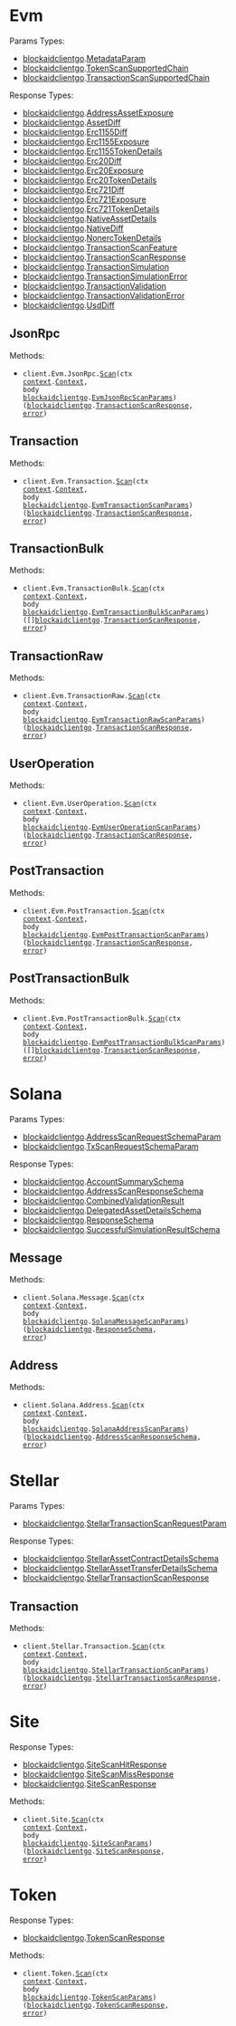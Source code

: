 # Evm

Params Types:

- <a href="https://pkg.go.dev/github.com/blockaid-official/blockaid-client-go">blockaidclientgo</a>.<a href="https://pkg.go.dev/github.com/blockaid-official/blockaid-client-go#MetadataParam">MetadataParam</a>
- <a href="https://pkg.go.dev/github.com/blockaid-official/blockaid-client-go">blockaidclientgo</a>.<a href="https://pkg.go.dev/github.com/blockaid-official/blockaid-client-go#TokenScanSupportedChain">TokenScanSupportedChain</a>
- <a href="https://pkg.go.dev/github.com/blockaid-official/blockaid-client-go">blockaidclientgo</a>.<a href="https://pkg.go.dev/github.com/blockaid-official/blockaid-client-go#TransactionScanSupportedChain">TransactionScanSupportedChain</a>

Response Types:

- <a href="https://pkg.go.dev/github.com/blockaid-official/blockaid-client-go">blockaidclientgo</a>.<a href="https://pkg.go.dev/github.com/blockaid-official/blockaid-client-go#AddressAssetExposure">AddressAssetExposure</a>
- <a href="https://pkg.go.dev/github.com/blockaid-official/blockaid-client-go">blockaidclientgo</a>.<a href="https://pkg.go.dev/github.com/blockaid-official/blockaid-client-go#AssetDiff">AssetDiff</a>
- <a href="https://pkg.go.dev/github.com/blockaid-official/blockaid-client-go">blockaidclientgo</a>.<a href="https://pkg.go.dev/github.com/blockaid-official/blockaid-client-go#Erc1155Diff">Erc1155Diff</a>
- <a href="https://pkg.go.dev/github.com/blockaid-official/blockaid-client-go">blockaidclientgo</a>.<a href="https://pkg.go.dev/github.com/blockaid-official/blockaid-client-go#Erc1155Exposure">Erc1155Exposure</a>
- <a href="https://pkg.go.dev/github.com/blockaid-official/blockaid-client-go">blockaidclientgo</a>.<a href="https://pkg.go.dev/github.com/blockaid-official/blockaid-client-go#Erc1155TokenDetails">Erc1155TokenDetails</a>
- <a href="https://pkg.go.dev/github.com/blockaid-official/blockaid-client-go">blockaidclientgo</a>.<a href="https://pkg.go.dev/github.com/blockaid-official/blockaid-client-go#Erc20Diff">Erc20Diff</a>
- <a href="https://pkg.go.dev/github.com/blockaid-official/blockaid-client-go">blockaidclientgo</a>.<a href="https://pkg.go.dev/github.com/blockaid-official/blockaid-client-go#Erc20Exposure">Erc20Exposure</a>
- <a href="https://pkg.go.dev/github.com/blockaid-official/blockaid-client-go">blockaidclientgo</a>.<a href="https://pkg.go.dev/github.com/blockaid-official/blockaid-client-go#Erc20TokenDetails">Erc20TokenDetails</a>
- <a href="https://pkg.go.dev/github.com/blockaid-official/blockaid-client-go">blockaidclientgo</a>.<a href="https://pkg.go.dev/github.com/blockaid-official/blockaid-client-go#Erc721Diff">Erc721Diff</a>
- <a href="https://pkg.go.dev/github.com/blockaid-official/blockaid-client-go">blockaidclientgo</a>.<a href="https://pkg.go.dev/github.com/blockaid-official/blockaid-client-go#Erc721Exposure">Erc721Exposure</a>
- <a href="https://pkg.go.dev/github.com/blockaid-official/blockaid-client-go">blockaidclientgo</a>.<a href="https://pkg.go.dev/github.com/blockaid-official/blockaid-client-go#Erc721TokenDetails">Erc721TokenDetails</a>
- <a href="https://pkg.go.dev/github.com/blockaid-official/blockaid-client-go">blockaidclientgo</a>.<a href="https://pkg.go.dev/github.com/blockaid-official/blockaid-client-go#NativeAssetDetails">NativeAssetDetails</a>
- <a href="https://pkg.go.dev/github.com/blockaid-official/blockaid-client-go">blockaidclientgo</a>.<a href="https://pkg.go.dev/github.com/blockaid-official/blockaid-client-go#NativeDiff">NativeDiff</a>
- <a href="https://pkg.go.dev/github.com/blockaid-official/blockaid-client-go">blockaidclientgo</a>.<a href="https://pkg.go.dev/github.com/blockaid-official/blockaid-client-go#NonercTokenDetails">NonercTokenDetails</a>
- <a href="https://pkg.go.dev/github.com/blockaid-official/blockaid-client-go">blockaidclientgo</a>.<a href="https://pkg.go.dev/github.com/blockaid-official/blockaid-client-go#TransactionScanFeature">TransactionScanFeature</a>
- <a href="https://pkg.go.dev/github.com/blockaid-official/blockaid-client-go">blockaidclientgo</a>.<a href="https://pkg.go.dev/github.com/blockaid-official/blockaid-client-go#TransactionScanResponse">TransactionScanResponse</a>
- <a href="https://pkg.go.dev/github.com/blockaid-official/blockaid-client-go">blockaidclientgo</a>.<a href="https://pkg.go.dev/github.com/blockaid-official/blockaid-client-go#TransactionSimulation">TransactionSimulation</a>
- <a href="https://pkg.go.dev/github.com/blockaid-official/blockaid-client-go">blockaidclientgo</a>.<a href="https://pkg.go.dev/github.com/blockaid-official/blockaid-client-go#TransactionSimulationError">TransactionSimulationError</a>
- <a href="https://pkg.go.dev/github.com/blockaid-official/blockaid-client-go">blockaidclientgo</a>.<a href="https://pkg.go.dev/github.com/blockaid-official/blockaid-client-go#TransactionValidation">TransactionValidation</a>
- <a href="https://pkg.go.dev/github.com/blockaid-official/blockaid-client-go">blockaidclientgo</a>.<a href="https://pkg.go.dev/github.com/blockaid-official/blockaid-client-go#TransactionValidationError">TransactionValidationError</a>
- <a href="https://pkg.go.dev/github.com/blockaid-official/blockaid-client-go">blockaidclientgo</a>.<a href="https://pkg.go.dev/github.com/blockaid-official/blockaid-client-go#UsdDiff">UsdDiff</a>

## JsonRpc

Methods:

- <code title="post /v0/evm/json-rpc/scan">client.Evm.JsonRpc.<a href="https://pkg.go.dev/github.com/blockaid-official/blockaid-client-go#EvmJsonRpcService.Scan">Scan</a>(ctx <a href="https://pkg.go.dev/context">context</a>.<a href="https://pkg.go.dev/context#Context">Context</a>, body <a href="https://pkg.go.dev/github.com/blockaid-official/blockaid-client-go">blockaidclientgo</a>.<a href="https://pkg.go.dev/github.com/blockaid-official/blockaid-client-go#EvmJsonRpcScanParams">EvmJsonRpcScanParams</a>) (<a href="https://pkg.go.dev/github.com/blockaid-official/blockaid-client-go">blockaidclientgo</a>.<a href="https://pkg.go.dev/github.com/blockaid-official/blockaid-client-go#TransactionScanResponse">TransactionScanResponse</a>, <a href="https://pkg.go.dev/builtin#error">error</a>)</code>

## Transaction

Methods:

- <code title="post /v0/evm/transaction/scan">client.Evm.Transaction.<a href="https://pkg.go.dev/github.com/blockaid-official/blockaid-client-go#EvmTransactionService.Scan">Scan</a>(ctx <a href="https://pkg.go.dev/context">context</a>.<a href="https://pkg.go.dev/context#Context">Context</a>, body <a href="https://pkg.go.dev/github.com/blockaid-official/blockaid-client-go">blockaidclientgo</a>.<a href="https://pkg.go.dev/github.com/blockaid-official/blockaid-client-go#EvmTransactionScanParams">EvmTransactionScanParams</a>) (<a href="https://pkg.go.dev/github.com/blockaid-official/blockaid-client-go">blockaidclientgo</a>.<a href="https://pkg.go.dev/github.com/blockaid-official/blockaid-client-go#TransactionScanResponse">TransactionScanResponse</a>, <a href="https://pkg.go.dev/builtin#error">error</a>)</code>

## TransactionBulk

Methods:

- <code title="post /v0/evm/transaction-bulk/scan">client.Evm.TransactionBulk.<a href="https://pkg.go.dev/github.com/blockaid-official/blockaid-client-go#EvmTransactionBulkService.Scan">Scan</a>(ctx <a href="https://pkg.go.dev/context">context</a>.<a href="https://pkg.go.dev/context#Context">Context</a>, body <a href="https://pkg.go.dev/github.com/blockaid-official/blockaid-client-go">blockaidclientgo</a>.<a href="https://pkg.go.dev/github.com/blockaid-official/blockaid-client-go#EvmTransactionBulkScanParams">EvmTransactionBulkScanParams</a>) ([]<a href="https://pkg.go.dev/github.com/blockaid-official/blockaid-client-go">blockaidclientgo</a>.<a href="https://pkg.go.dev/github.com/blockaid-official/blockaid-client-go#TransactionScanResponse">TransactionScanResponse</a>, <a href="https://pkg.go.dev/builtin#error">error</a>)</code>

## TransactionRaw

Methods:

- <code title="post /v0/evm/transaction-raw/scan">client.Evm.TransactionRaw.<a href="https://pkg.go.dev/github.com/blockaid-official/blockaid-client-go#EvmTransactionRawService.Scan">Scan</a>(ctx <a href="https://pkg.go.dev/context">context</a>.<a href="https://pkg.go.dev/context#Context">Context</a>, body <a href="https://pkg.go.dev/github.com/blockaid-official/blockaid-client-go">blockaidclientgo</a>.<a href="https://pkg.go.dev/github.com/blockaid-official/blockaid-client-go#EvmTransactionRawScanParams">EvmTransactionRawScanParams</a>) (<a href="https://pkg.go.dev/github.com/blockaid-official/blockaid-client-go">blockaidclientgo</a>.<a href="https://pkg.go.dev/github.com/blockaid-official/blockaid-client-go#TransactionScanResponse">TransactionScanResponse</a>, <a href="https://pkg.go.dev/builtin#error">error</a>)</code>

## UserOperation

Methods:

- <code title="post /v0/evm/user-operation/scan">client.Evm.UserOperation.<a href="https://pkg.go.dev/github.com/blockaid-official/blockaid-client-go#EvmUserOperationService.Scan">Scan</a>(ctx <a href="https://pkg.go.dev/context">context</a>.<a href="https://pkg.go.dev/context#Context">Context</a>, body <a href="https://pkg.go.dev/github.com/blockaid-official/blockaid-client-go">blockaidclientgo</a>.<a href="https://pkg.go.dev/github.com/blockaid-official/blockaid-client-go#EvmUserOperationScanParams">EvmUserOperationScanParams</a>) (<a href="https://pkg.go.dev/github.com/blockaid-official/blockaid-client-go">blockaidclientgo</a>.<a href="https://pkg.go.dev/github.com/blockaid-official/blockaid-client-go#TransactionScanResponse">TransactionScanResponse</a>, <a href="https://pkg.go.dev/builtin#error">error</a>)</code>

## PostTransaction

Methods:

- <code title="post /v0/evm/post-transaction/scan">client.Evm.PostTransaction.<a href="https://pkg.go.dev/github.com/blockaid-official/blockaid-client-go#EvmPostTransactionService.Scan">Scan</a>(ctx <a href="https://pkg.go.dev/context">context</a>.<a href="https://pkg.go.dev/context#Context">Context</a>, body <a href="https://pkg.go.dev/github.com/blockaid-official/blockaid-client-go">blockaidclientgo</a>.<a href="https://pkg.go.dev/github.com/blockaid-official/blockaid-client-go#EvmPostTransactionScanParams">EvmPostTransactionScanParams</a>) (<a href="https://pkg.go.dev/github.com/blockaid-official/blockaid-client-go">blockaidclientgo</a>.<a href="https://pkg.go.dev/github.com/blockaid-official/blockaid-client-go#TransactionScanResponse">TransactionScanResponse</a>, <a href="https://pkg.go.dev/builtin#error">error</a>)</code>

## PostTransactionBulk

Methods:

- <code title="post /v0/evm/post-transaction-bulk/scan">client.Evm.PostTransactionBulk.<a href="https://pkg.go.dev/github.com/blockaid-official/blockaid-client-go#EvmPostTransactionBulkService.Scan">Scan</a>(ctx <a href="https://pkg.go.dev/context">context</a>.<a href="https://pkg.go.dev/context#Context">Context</a>, body <a href="https://pkg.go.dev/github.com/blockaid-official/blockaid-client-go">blockaidclientgo</a>.<a href="https://pkg.go.dev/github.com/blockaid-official/blockaid-client-go#EvmPostTransactionBulkScanParams">EvmPostTransactionBulkScanParams</a>) ([]<a href="https://pkg.go.dev/github.com/blockaid-official/blockaid-client-go">blockaidclientgo</a>.<a href="https://pkg.go.dev/github.com/blockaid-official/blockaid-client-go#TransactionScanResponse">TransactionScanResponse</a>, <a href="https://pkg.go.dev/builtin#error">error</a>)</code>

# Solana

Params Types:

- <a href="https://pkg.go.dev/github.com/blockaid-official/blockaid-client-go">blockaidclientgo</a>.<a href="https://pkg.go.dev/github.com/blockaid-official/blockaid-client-go#AddressScanRequestSchemaParam">AddressScanRequestSchemaParam</a>
- <a href="https://pkg.go.dev/github.com/blockaid-official/blockaid-client-go">blockaidclientgo</a>.<a href="https://pkg.go.dev/github.com/blockaid-official/blockaid-client-go#TxScanRequestSchemaParam">TxScanRequestSchemaParam</a>

Response Types:

- <a href="https://pkg.go.dev/github.com/blockaid-official/blockaid-client-go">blockaidclientgo</a>.<a href="https://pkg.go.dev/github.com/blockaid-official/blockaid-client-go#AccountSummarySchema">AccountSummarySchema</a>
- <a href="https://pkg.go.dev/github.com/blockaid-official/blockaid-client-go">blockaidclientgo</a>.<a href="https://pkg.go.dev/github.com/blockaid-official/blockaid-client-go#AddressScanResponseSchema">AddressScanResponseSchema</a>
- <a href="https://pkg.go.dev/github.com/blockaid-official/blockaid-client-go">blockaidclientgo</a>.<a href="https://pkg.go.dev/github.com/blockaid-official/blockaid-client-go#CombinedValidationResult">CombinedValidationResult</a>
- <a href="https://pkg.go.dev/github.com/blockaid-official/blockaid-client-go">blockaidclientgo</a>.<a href="https://pkg.go.dev/github.com/blockaid-official/blockaid-client-go#DelegatedAssetDetailsSchema">DelegatedAssetDetailsSchema</a>
- <a href="https://pkg.go.dev/github.com/blockaid-official/blockaid-client-go">blockaidclientgo</a>.<a href="https://pkg.go.dev/github.com/blockaid-official/blockaid-client-go#ResponseSchema">ResponseSchema</a>
- <a href="https://pkg.go.dev/github.com/blockaid-official/blockaid-client-go">blockaidclientgo</a>.<a href="https://pkg.go.dev/github.com/blockaid-official/blockaid-client-go#SuccessfulSimulationResultSchema">SuccessfulSimulationResultSchema</a>

## Message

Methods:

- <code title="post /v0/solana/message/scan">client.Solana.Message.<a href="https://pkg.go.dev/github.com/blockaid-official/blockaid-client-go#SolanaMessageService.Scan">Scan</a>(ctx <a href="https://pkg.go.dev/context">context</a>.<a href="https://pkg.go.dev/context#Context">Context</a>, body <a href="https://pkg.go.dev/github.com/blockaid-official/blockaid-client-go">blockaidclientgo</a>.<a href="https://pkg.go.dev/github.com/blockaid-official/blockaid-client-go#SolanaMessageScanParams">SolanaMessageScanParams</a>) (<a href="https://pkg.go.dev/github.com/blockaid-official/blockaid-client-go">blockaidclientgo</a>.<a href="https://pkg.go.dev/github.com/blockaid-official/blockaid-client-go#ResponseSchema">ResponseSchema</a>, <a href="https://pkg.go.dev/builtin#error">error</a>)</code>

## Address

Methods:

- <code title="post /v0/solana/address/scan">client.Solana.Address.<a href="https://pkg.go.dev/github.com/blockaid-official/blockaid-client-go#SolanaAddressService.Scan">Scan</a>(ctx <a href="https://pkg.go.dev/context">context</a>.<a href="https://pkg.go.dev/context#Context">Context</a>, body <a href="https://pkg.go.dev/github.com/blockaid-official/blockaid-client-go">blockaidclientgo</a>.<a href="https://pkg.go.dev/github.com/blockaid-official/blockaid-client-go#SolanaAddressScanParams">SolanaAddressScanParams</a>) (<a href="https://pkg.go.dev/github.com/blockaid-official/blockaid-client-go">blockaidclientgo</a>.<a href="https://pkg.go.dev/github.com/blockaid-official/blockaid-client-go#AddressScanResponseSchema">AddressScanResponseSchema</a>, <a href="https://pkg.go.dev/builtin#error">error</a>)</code>

# Stellar

Params Types:

- <a href="https://pkg.go.dev/github.com/blockaid-official/blockaid-client-go">blockaidclientgo</a>.<a href="https://pkg.go.dev/github.com/blockaid-official/blockaid-client-go#StellarTransactionScanRequestParam">StellarTransactionScanRequestParam</a>

Response Types:

- <a href="https://pkg.go.dev/github.com/blockaid-official/blockaid-client-go">blockaidclientgo</a>.<a href="https://pkg.go.dev/github.com/blockaid-official/blockaid-client-go#StellarAssetContractDetailsSchema">StellarAssetContractDetailsSchema</a>
- <a href="https://pkg.go.dev/github.com/blockaid-official/blockaid-client-go">blockaidclientgo</a>.<a href="https://pkg.go.dev/github.com/blockaid-official/blockaid-client-go#StellarAssetTransferDetailsSchema">StellarAssetTransferDetailsSchema</a>
- <a href="https://pkg.go.dev/github.com/blockaid-official/blockaid-client-go">blockaidclientgo</a>.<a href="https://pkg.go.dev/github.com/blockaid-official/blockaid-client-go#StellarTransactionScanResponse">StellarTransactionScanResponse</a>

## Transaction

Methods:

- <code title="post /v0/stellar/scan/transaction">client.Stellar.Transaction.<a href="https://pkg.go.dev/github.com/blockaid-official/blockaid-client-go#StellarTransactionService.Scan">Scan</a>(ctx <a href="https://pkg.go.dev/context">context</a>.<a href="https://pkg.go.dev/context#Context">Context</a>, body <a href="https://pkg.go.dev/github.com/blockaid-official/blockaid-client-go">blockaidclientgo</a>.<a href="https://pkg.go.dev/github.com/blockaid-official/blockaid-client-go#StellarTransactionScanParams">StellarTransactionScanParams</a>) (<a href="https://pkg.go.dev/github.com/blockaid-official/blockaid-client-go">blockaidclientgo</a>.<a href="https://pkg.go.dev/github.com/blockaid-official/blockaid-client-go#StellarTransactionScanResponse">StellarTransactionScanResponse</a>, <a href="https://pkg.go.dev/builtin#error">error</a>)</code>

# Site

Response Types:

- <a href="https://pkg.go.dev/github.com/blockaid-official/blockaid-client-go">blockaidclientgo</a>.<a href="https://pkg.go.dev/github.com/blockaid-official/blockaid-client-go#SiteScanHitResponse">SiteScanHitResponse</a>
- <a href="https://pkg.go.dev/github.com/blockaid-official/blockaid-client-go">blockaidclientgo</a>.<a href="https://pkg.go.dev/github.com/blockaid-official/blockaid-client-go#SiteScanMissResponse">SiteScanMissResponse</a>
- <a href="https://pkg.go.dev/github.com/blockaid-official/blockaid-client-go">blockaidclientgo</a>.<a href="https://pkg.go.dev/github.com/blockaid-official/blockaid-client-go#SiteScanResponse">SiteScanResponse</a>

Methods:

- <code title="post /v0/site/scan">client.Site.<a href="https://pkg.go.dev/github.com/blockaid-official/blockaid-client-go#SiteService.Scan">Scan</a>(ctx <a href="https://pkg.go.dev/context">context</a>.<a href="https://pkg.go.dev/context#Context">Context</a>, body <a href="https://pkg.go.dev/github.com/blockaid-official/blockaid-client-go">blockaidclientgo</a>.<a href="https://pkg.go.dev/github.com/blockaid-official/blockaid-client-go#SiteScanParams">SiteScanParams</a>) (<a href="https://pkg.go.dev/github.com/blockaid-official/blockaid-client-go">blockaidclientgo</a>.<a href="https://pkg.go.dev/github.com/blockaid-official/blockaid-client-go#SiteScanResponse">SiteScanResponse</a>, <a href="https://pkg.go.dev/builtin#error">error</a>)</code>

# Token

Response Types:

- <a href="https://pkg.go.dev/github.com/blockaid-official/blockaid-client-go">blockaidclientgo</a>.<a href="https://pkg.go.dev/github.com/blockaid-official/blockaid-client-go#TokenScanResponse">TokenScanResponse</a>

Methods:

- <code title="post /v0/token/scan">client.Token.<a href="https://pkg.go.dev/github.com/blockaid-official/blockaid-client-go#TokenService.Scan">Scan</a>(ctx <a href="https://pkg.go.dev/context">context</a>.<a href="https://pkg.go.dev/context#Context">Context</a>, body <a href="https://pkg.go.dev/github.com/blockaid-official/blockaid-client-go">blockaidclientgo</a>.<a href="https://pkg.go.dev/github.com/blockaid-official/blockaid-client-go#TokenScanParams">TokenScanParams</a>) (<a href="https://pkg.go.dev/github.com/blockaid-official/blockaid-client-go">blockaidclientgo</a>.<a href="https://pkg.go.dev/github.com/blockaid-official/blockaid-client-go#TokenScanResponse">TokenScanResponse</a>, <a href="https://pkg.go.dev/builtin#error">error</a>)</code>
